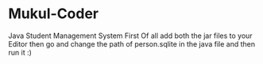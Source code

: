 # Mukul-Coder
Java Student Management System
First Of all add both the jar files to your Editor then go and change the path of person.sqlite in the java file and then run it :)

